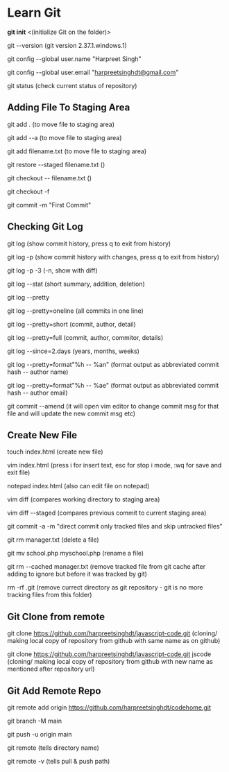 # Learn Git

**git init** <(initialize Git on the folder)>

git --version (git version 2.37.1.windows.1)

git config --global user.name "Harpreet Singh"

git config --global user.email "harpreetsinghdt@gmail.com"

git status (check current status of repository)

## Adding File To Staging Area

git add .	(to move file to staging area)

git add --a (to move file to staging area)

git add filename.txt (to move file to staging area)

git restore --staged filename.txt ()

git checkout -- filename.txt ()

git checkout -f

git commit -m "First Commit"

## Checking Git Log

git log (show commit history, press q to exit from history)

git log -p (show commit history with changes, press q to exit from history)

git log -p -3 (-n, show with diff)

git log --stat (short summary, addition, deletion)

git log --pretty

git log --pretty=oneline (all commits in one line)

git log --pretty=short (commit, author, detail)

git log --pretty=full (commit, author, commitor, details)

git log --since=2.days (years, months, weeks)

git log --pretty=format"%h -- %an" (format output as abbreviated commit hash -- author name)

git log --pretty=format"%h -- %ae" (format output as abbreviated commit hash -- author email)

git commit --amend (it will open vim editor to change commit msg for that file and will update the new commit msg etc)

## Create New File
touch index.html (create new file)

vim index.html (press i for insert text, esc for stop i mode, :wq for save and exit file)

notepad index.html (also can edit file on notepad)

vim diff (compares working directory to staging area)

vim diff --staged (compares previous commit to current staging area)


git commit -a -m "direct commit only tracked files and skip untracked files"

git rm manager.txt (delete a file)

git mv school.php myschool.php (rename a file)

git rm --cached manager.txt (remove tracked file from git cache after adding to ignore but before it was tracked by git)

rm -rf .git (remove currect directory as git repository - git is no more tracking files from this folder)


## Git Clone from remote

git clone https://github.com/harpreetsinghdt/javascript-code.git (cloning/ making local copy of repository from github with same name as on github)

git clone https://github.com/harpreetsinghdt/javascript-code.git jscode (cloning/ making local copy of repository from github with new name as mentioned after repository url)


## Git Add Remote Repo 

git remote add origin https://github.com/harpreetsinghdt/codehome.git

git branch -M main

git push -u origin main

git remote (tells directory name)

git remote -v (tells pull & push path)
